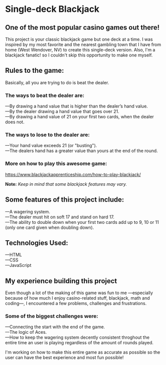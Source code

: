 # Single-deck Blackjack

## One of the most popular casino games out there!

This project is your classic blackjack game but one deck at a time. I was inspired by my most favorite and 
the nearest gambling town that I have from home (West Wendover, NV) to create this single-deck version.
Also, I'm a blackjack fanatic! so I couldn't skip this opportunity to make one myself.

## Rules to the game:

Basically, all you are trying to do is beat the dealer.

### The ways to beat the dealer are:

—By drawing a hand value that is higher than the dealer’s hand value. </br>
—By the dealer drawing a hand value that goes over 21. </br>
—By drawing a hand value of 21 on your first two cards, when the dealer does not. <br>

### The ways to lose to the dealer are: 

—Your hand value exceeds 21 (or "busting"). </br>
—The dealers hand has a greater value than yours at the end of the round. </br>

### More on how to play this awesome game: 

https://www.blackjackapprenticeship.com/how-to-play-blackjack/

<b>Note:</b> <i>Keep in mind that some blackjack features may vary.</i>

## Some features of this project include:

—A wagering system. </br>
—The dealer must hit on soft 17 and stand on hard 17. </br>
—The ability to double down when your first two cards add up to 9, 10 or 11 (only one card given when
doubling down). </br>

## Technologies Used:

—HTML </br>
—CSS </br>
—JavaScript </br>

## My experience building this project

Even though a lot of the making of this game was fun to me —especially because of how much I enjoy 
casino-related stuff, blackjack, math and coding—, I encountered a few problems, challenges and frustrations.

### Some of the biggest challenges were:

—Connecting the start with the end of the game. </br>
—The logic of Aces. </br>
—How to keep the wagering system decently consistent throghout the entire time an user
is playing regardless of the amount of rounds played.

I'm working on how to make this entire game as accurate as possible so the user can have the
best experience and most fun possible!
